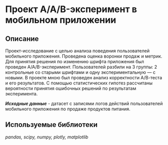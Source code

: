 # Проект A/A/B-эксперимент в мобильном приложении
 
## Описание

Проект-исследование с целью анализа поведения пользователей мобильного приложения. Проведена оценка воронки продаж и метрик. 
Для принятия решения по изменению шрифта приложения был проведен A/A/B-эксперимент. 
Пользователей разбили на 3 группы: 2 контрольные со старыми шрифтами и одну экспериментальную — с новыми. 
В проекте мною был проведен анализ корректности А/В-теста и его результатов. С помощью статистических гипотез рассчитаны вероятности принятия ошибочных решений по результатам эксперимента.

***Исходные данные*** - датасет с записями логов действий пользователей мобильного приложения по продаже продуктов питания.

## Используемые библиотеки

*pandas,* *scipy,* *numpy,* *plotly,* *matplotlib*
